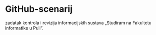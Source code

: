 # GitHub-scenarij
zadatak kontrola i revizija informacijskih sustava
„Studiram na Fakultetu informatike u Puli“. 

